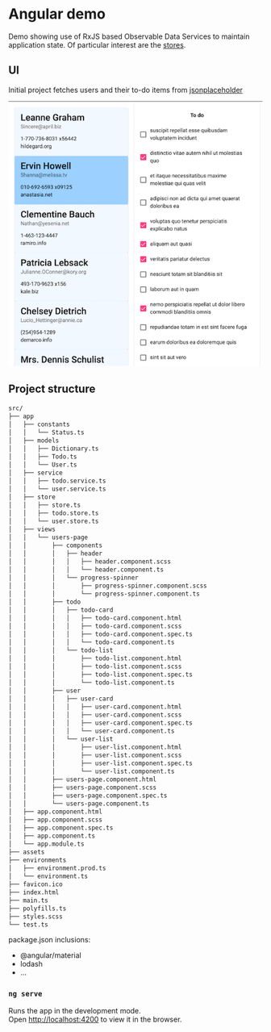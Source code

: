 # Angular demo

Demo showing use of RxJS based Observable Data Services to maintain application state. Of particular interest are the [stores](./src/app/store).

## UI
Initial project fetches users and their to-do items from [jsonplaceholder](https://jsonplaceholder.typicode.com)

![screenshot](screenshot.png)


## Project structure
```
src/
├── app
│   ├── constants
│   │   └── Status.ts
│   ├── models
│   │   ├── Dictionary.ts
│   │   ├── Todo.ts
│   │   └── User.ts
│   ├── service
│   │   ├── todo.service.ts
│   │   └── user.service.ts
│   ├── store
│   │   ├── store.ts
│   │   ├── todo.store.ts
│   │   └── user.store.ts
│   ├── views
│   │   └── users-page
│   │       ├── components
│   │       │   ├── header
│   │       │   │   ├── header.component.scss
│   │       │   │   └── header.component.ts
│   │       │   └── progress-spinner
│   │       │       ├── progress-spinner.component.scss
│   │       │       └── progress-spinner.component.ts
│   │       ├── todo
│   │       │   ├── todo-card
│   │       │   │   ├── todo-card.component.html
│   │       │   │   ├── todo-card.component.scss
│   │       │   │   ├── todo-card.component.spec.ts
│   │       │   │   └── todo-card.component.ts
│   │       │   └── todo-list
│   │       │       ├── todo-list.component.html
│   │       │       ├── todo-list.component.scss
│   │       │       ├── todo-list.component.spec.ts
│   │       │       └── todo-list.component.ts
│   │       ├── user
│   │       │   ├── user-card
│   │       │   │   ├── user-card.component.html
│   │       │   │   ├── user-card.component.scss
│   │       │   │   ├── user-card.component.spec.ts
│   │       │   │   └── user-card.component.ts
│   │       │   └── user-list
│   │       │       ├── user-list.component.html
│   │       │       ├── user-list.component.scss
│   │       │       ├── user-list.component.spec.ts
│   │       │       └── user-list.component.ts
│   │       ├── users-page.component.html
│   │       ├── users-page.component.scss
│   │       ├── users-page.component.spec.ts
│   │       └── users-page.component.ts
│   ├── app.component.html
│   ├── app.component.scss
│   ├── app.component.spec.ts
│   ├── app.component.ts
│   └── app.module.ts
├── assets
├── environments
│   ├── environment.prod.ts
│   └── environment.ts
├── favicon.ico
├── index.html
├── main.ts
├── polyfills.ts
├── styles.scss
└── test.ts
```

package.json inclusions:
* @angular/material
* lodash
* ...

### `ng serve`

Runs the app in the development mode.<br />
Open [http://localhost:4200](http://localhost:4200/) to view it in the browser.
